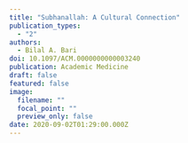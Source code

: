 ```yaml
---
title: "Subhanallah: A Cultural Connection"
publication_types:
  - "2"
authors:
  - Bilal A. Bari
doi: 10.1097/ACM.0000000000003240
publication: Academic Medicine
draft: false
featured: false
image:
  filename: ""
  focal_point: ""
  preview_only: false
date: 2020-09-02T01:29:00.000Z
---
```


